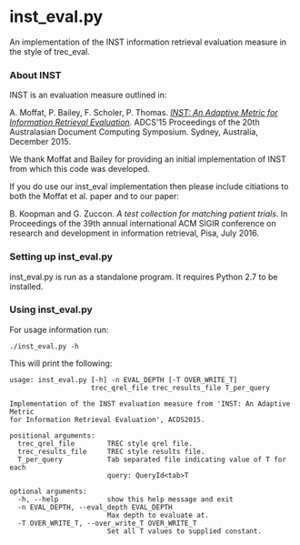 # inst_eval.py

An implementation of the INST information retrieval evaluation measure in the style of trec_eval.

### About INST

INST is an evaluation measure outlined in:

A. Moffat, P. Bailey, F. Scholer, P. Thomas. *[INST: An Adaptive Metric for Information Retrieval Evaluation](http://dl.acm.org/citation.cfm?id=2838938)*. ADCS'15 Proceedings of the 20th Australasian Document Computing Symposium. Sydney, Australia, December 2015.

We thank Moffat and Bailey for providing an initial implementation of INST from which this code was developed.

If you do use our inst_eval implementation then please include citiations to both the Moffat et al. paper and to our paper:

B. Koopman and G. Zuccon. *A test collection for matching patient trials*. In Proceedings of the 39th annual international ACM SIGIR conference on research and development in information retrieval, Pisa, July 2016.

### Setting up inst_eval.py

inst_eval.py is run as a standalone program. It requires Python 2.7 to be installed.

### Using inst_eval.py

For usage information run:

`./inst_eval.py -h`

This will print the following:

	usage: inst_eval.py [-h] -n EVAL_DEPTH [-T OVER_WRITE_T]
	                    trec_qrel_file trec_results_file T_per_query
	
	Implementation of the INST evaluation measure from 'INST: An Adaptive Metric
	for Information Retrieval Evaluation', ACDS2015.
	
	positional arguments:
	  trec_qrel_file        TREC style qrel file.
	  trec_results_file     TREC style results file.
	  T_per_query           Tab separated file indicating value of T for each
	                        query: QueryId<tab>T
	
	optional arguments:
	  -h, --help            show this help message and exit
	  -n EVAL_DEPTH, --eval_depth EVAL_DEPTH
	                        Max depth to evaluate at.
	  -T OVER_WRITE_T, --over_write_T OVER_WRITE_T
	                        Set all T values to supplied constant.

